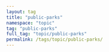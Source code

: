 ```yaml
---
layout: tag
title: "public-parks"
namespace: "topic"
tag: "public-parks"
full_tag: "topic/public-parks"
permalink: /tags/topic/public-parks/
---
```

